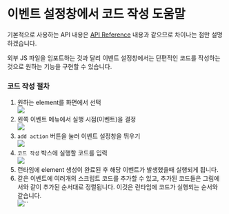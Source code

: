# 이벤트 설정창에서 코드 작성 도움말

기본적으로 사용하는 API 내용은 [API Reference](../../api-reference/jjapi.md) 내용과 같으므로 차이나는 점만 설명 하겠습니다.

외부 JS 파일을 임포트하는 것과 달리 이벤트 설정창에서는 단편적인 코드를 작성하는 것으로 원하는 기능을 구현할 수 있습니다.

### 코드 작성 절차

1. 원하는 element를 화면에서 선택\
   ![](../../.gitbook/assets/eventwindow\_01\_1.png)
2. 왼쪽 이벤트 메뉴에서 실행 시점(이벤트)을 결정\
   ![](../../.gitbook/assets/eventwindow\_01\_2.png)
3. `add action` 버튼을 눌러 이벤트 설정창을 뛰우기\
   ![](../../.gitbook/assets/eventwindow\_01\_3.png)
4. `코드 작성` 박스에 실행할 코드를 입력\
   ![](../../.gitbook/assets/eventwindow\_01.png)
5. 런타임에 element 생성이 완료된 후 해당 이벤트가 발생했을때 실행되게 됩니다.
6. 같은 이벤트에 여러개의 스크립트 코드를 추가할 수 있고, 추가된 코드들은 그림에서와 같이 추가된 순서대로 정렬됩니다. 이것은 런타임에 코드가 실행되는 순서와 같습니다.\
   ![](../../.gitbook/assets/eventwindow\_01\_4.png)``
